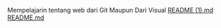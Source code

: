 Mempelajarin tentang web dari Git Maupun Dari Visual [README (1).md](https://github.com/muhammaddzaky/andry-pebrianto/files/6841258/README.1.md)
[README.md](https://github.com/muhammaddzaky/andry-pebrianto/files/6841259/README.md)
